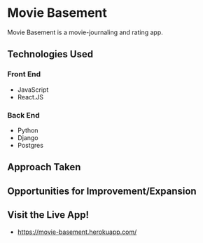 # Movie Basement
Movie Basement is a movie-journaling and rating app.

## Technologies Used
### Front End
- JavaScript
- React.JS
### Back End
- Python
- Django
- Postgres

## Approach Taken

## Opportunities for Improvement/Expansion

## Visit the Live App!
- https://movie-basement.herokuapp.com/

